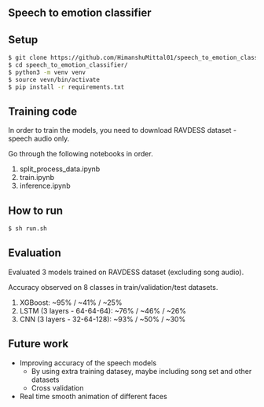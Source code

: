 ## Speech to emotion classifier

## Setup

```zsh
$ git clone https://github.com/HimanshuMittal01/speech_to_emotion_classifier.git
$ cd speech_to_emotion_classifier/
$ python3 -m venv venv
$ source vevn/bin/activate
$ pip install -r requirements.txt
```

## Training code

In order to train the models, you need to download RAVDESS dataset - speech audio only.

Go through the following notebooks in order.
1. split_process_data.ipynb
2. train.ipynb
3. inference.ipynb

## How to run

```bash
$ sh run.sh
```

## Evaluation

Evaluated 3 models trained on RAVDESS dataset (excluding song audio).

Accuracy observed on 8 classes in train/validation/test datasets.
1. XGBoost: ~95% / ~41% / ~25%
2. LSTM (3 layers - 64-64-64): ~76% / ~46% / ~26%
3. CNN (3 layers - 32-64-128): ~93% / ~50% / ~30%

## Future work
- Improving accuracy of the speech models
    - By using extra training datasey, maybe including song set and other datasets
    - Cross validation
- Real time smooth animation of different faces
